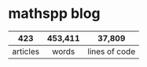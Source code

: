 # mathspp blog

<table class="stats-table">
    <thead>
        <tr>
            <th style="text-align: center;">423</th>
            <th style="text-align: center;">453,411</th>
            <th style="text-align: center;">37,809</th>
        </tr>
    </thead>
    <tbody>
        <tr>
            <td style="text-align: center;">articles</td>
            <td style="text-align: center;">words</td>
            <td style="text-align: center;">lines of code</td>
        </tr>
    </tbody>
</table>